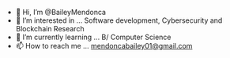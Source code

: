 - 👋 Hi, I’m @BaileyMendonca
- 👀 I’m interested in ... Software development, Cybersecurity and Blockchain Research
- 🌱 I’m currently learning ... B/ Computer Science
- 📫 How to reach me ... mendoncabailey01@gmail.com

<!---
BaileyMendonca/BaileyMendonca is a ✨ special ✨ repository because its `README.md` (this file) appears on your GitHub profile.
You can click the Preview link to take a look at your changes.
--->
